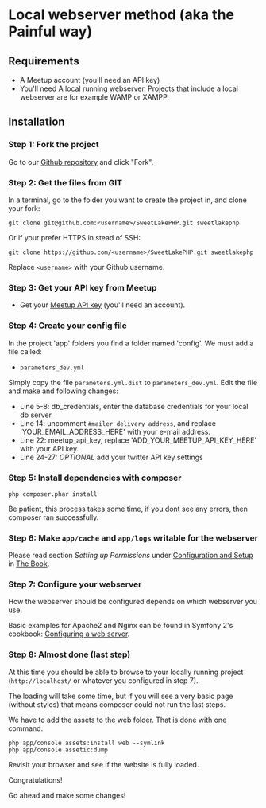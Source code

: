 # Local webserver method (aka the Painful way)

## Requirements

* A Meetup account (you'll need an API key)
* You'll need A local running webserver. Projects that include a local webserver are for example WAMP or XAMPP.


## Installation

### Step 1: Fork the project

Go to our [Github repository](https://github.com/SweetlakePHP/SweetLakePHP) and click "Fork".


### Step 2: Get the files from GIT

In a terminal, go to the folder you want to create the project in, and clone your fork:

    git clone git@github.com:<username>/SweetLakePHP.git sweetlakephp

Or if your prefer HTTPS in stead of SSH:

    git clone https://github.com/<username>/SweetLakePHP.git sweetlakephp

Replace `<username>` with your Github username.


### Step 3: Get your API key from Meetup

* Get your [Meetup API key](http://www.meetup.com/meetup_api/key/) (you'll need an account).


### Step 4: Create your config file

In the project 'app' folders you find a folder named 'config'. We must add a file called:

* `parameters_dev.yml`

Simply copy the file `parameters.yml.dist` to `parameters_dev.yml`.
Edit the file and make and following changes:

* Line 5-8: db_credentials, enter the database credentials for your local db server.
* Line 14: uncomment `#mailer_delivery_address`, and replace 'YOUR_EMAIL_ADDRESS_HERE' with your e-mail address.
* Line 22: meetup_api_key, replace 'ADD_YOUR_MEETUP_API_KEY_HERE' with your API key.
* Line 24-27: _OPTIONAL_ add your twitter API key settings

### Step 5: Install dependencies with composer

    php composer.phar install

Be patient, this process takes some time, if you dont see any errors, then composer ran successfully.

### Step 6: Make `app/cache` and `app/logs` writable for the webserver

Please read section _Setting up Permissions_ under 
[Configuration and Setup](http://symfony.com/doc/current/book/installation.html#configuration-and-setup) 
in [The Book](http://symfony.com/doc/current/book/index.html).

### Step 7: Configure your webserver

How the webserver should be configured depends on which webserver you use.

Basic examples for Apache2 and Nginx can be found in Symfony 2's cookbook: 
[Configuring a web server](http://symfony.com/doc/current/cookbook/configuration/web_server_configuration.html).

### Step 8: Almost done (last step)

At this time you should be able to browse to your locally running project (`http://localhost/` 
or whatever you configured in step 7).

The loading will take some time, but if you will see a very basic page (without styles) that means composer could 
not run the last steps.

We have to add the assets to the web folder. That is done with one command.

    php app/console assets:install web --symlink
    php app/console assetic:dump

Revisit your browser and see if the website is fully loaded.

Congratulations!

Go ahead and make some changes!